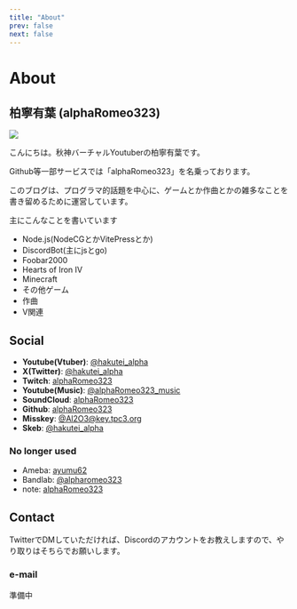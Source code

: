 ```yaml
---
title: "About"
prev: false
next: false
---
```


# About

## 柏寧有葉 (alphaRomeo323)

<div class="flex flex-row pt-4 gap-5 items-start introduce">
<img src="/me.png" class="rounded-full bg-white dark:bg-neutral-700 w-32">
<div>

こんにちは。秋神バーチャルYoutuberの柏寧有葉です。

Github等一部サービスでは「alphaRomeo323」を名乗っております。

このブログは、プログラマ的話題を中心に、ゲームとか作曲とかの雑多なことを書き留めるために運営しています。

主にこんなことを書いています
- Node.js(NodeCGとかVitePressとか)
- DiscordBot(主にjsとgo)
- Foobar2000
- Hearts of Iron IV
- Minecraft
- その他ゲーム
- 作曲
- V関連

</div>
</div>

## Social

- **Youtube(Vtuber)**: [@hakutei_alpha](https://youtube.com/@hakutei_alpha)
- **X(Twitter)**: [@hakutei_alpha](https://twitter.com/hakutei_alpha)
- **Twitch**: [alphaRomeo323](https://www.twitch.tv/alpharomeo323)
- **Youtube(Music)**: [@alphaRomeo323_music](https://youtube.com/@alphaRomeo323_music)
- **SoundCloud**: [alphaRomeo323](https://soundcloud.com/alpha-romeo-681843655?utm_source=clipboard&utm_medium=text&utm_campaign=social_sharing)
- **Github**: [alphaRomeo323](https://github.com/alphaRomeo323)
- **Misskey**: [@Al2O3@key.tpc3.org](https://key.tpc3.org/@Al2O3)
- **Skeb**: [@hakutei_alpha](https://skeb.jp/@hakutei_alpha)

### No longer used

- Ameba: [ayumu62](https://ameblo.jp/ayumu62/)
- Bandlab: [@alpharomeo323](https://www.bandlab.com/alpharomeo323)
- note: [alphaRomeo323](https://note.com/alpharomeo323/)

## Contact

TwitterでDMしていただければ、Discordのアカウントをお教えしますので、やり取りはそちらでお願いします。

### e-mail

準備中


